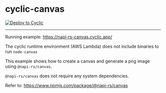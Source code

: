 # cyclic-canvas

[![Deploy to Cyclic](https://deploy.cyclic.app/button.svg)](https://deploy.cyclic.app/)

---------------
Running example: https://napi-rs-canvas.cyclic.app/

The cyclic runtime environment (AWS Lambda) does not include binaries to run `node-canvas`

This example shows how to create a canvas and generate a png image using `@napi-rs/canvas`. 

`@napi-rs/canvas` does not require any system dependencies. 

Refer to:
https://www.npmjs.com/package/@napi-rs/canvas
